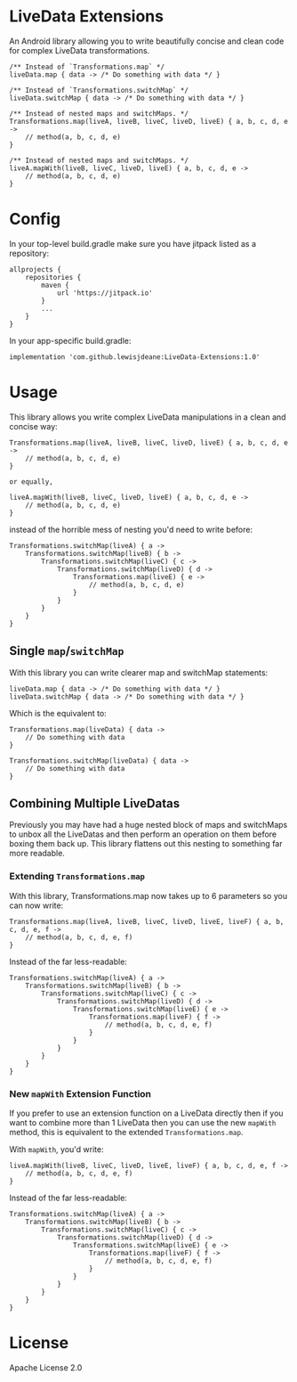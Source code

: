 # LiveData Extensions

An Android library allowing you to write beautifully concise and clean code for complex LiveData transformations.

```
/** Instead of `Transformations.map` */
liveData.map { data -> /* Do something with data */ }

/** Instead of `Transformations.switchMap` */
liveData.switchMap { data -> /* Do something with data */ }

/** Instead of nested maps and switchMaps. */
Transformations.map(liveA, liveB, liveC, liveD, liveE) { a, b, c, d, e ->
    // method(a, b, c, d, e)
}

/** Instead of nested maps and switchMaps. */
liveA.mapWith(liveB, liveC, liveD, liveE) { a, b, c, d, e ->
    // method(a, b, c, d, e)
}

```

# Config

In your top-level build.gradle make sure you have jitpack listed as a repository:

```
allprojects {
    repositories {
        maven {
            url 'https://jitpack.io'
        }
        ...
    }
}
```

In your app-specific build.gradle:

```
implementation 'com.github.lewisjdeane:LiveData-Extensions:1.0'
```

# Usage

This library allows you write complex LiveData manipulations in a clean and concise way:

```
Transformations.map(liveA, liveB, liveC, liveD, liveE) { a, b, c, d, e ->
    // method(a, b, c, d, e)
}

or equally,

liveA.mapWith(liveB, liveC, liveD, liveE) { a, b, c, d, e ->
    // method(a, b, c, d, e)
}
```

instead of the horrible mess of nesting you'd need to write before:

```
Transformations.switchMap(liveA) { a ->
    Transformations.switchMap(liveB) { b ->
        Transformations.switchMap(liveC) { c ->
            Transformations.switchMap(liveD) { d ->
                Transformations.map(liveE) { e ->
                    // method(a, b, c, d, e)
                }
            }
        }
    }
}
```

## Single `map`/`switchMap`

With this library you can write clearer map and switchMap statements:

```
liveData.map { data -> /* Do something with data */ }
liveData.switchMap { data -> /* Do something with data */ }
```

Which is the equivalent to:

```
Transformations.map(liveData) { data ->
    // Do something with data
}

Transformations.switchMap(liveData) { data ->
    // Do something with data
}
```

## Combining Multiple LiveDatas

Previously you may have had a huge nested block of maps and switchMaps to unbox all the LiveDatas and then perform an operation on them before boxing them back up. This library flattens out this nesting to something far more readable.

### Extending `Transformations.map`

With this library, Transformations.map now takes up to 6 parameters so you can now write:

```
Transformations.map(liveA, liveB, liveC, liveD, liveE, liveF) { a, b, c, d, e, f ->
    // method(a, b, c, d, e, f)
}
```

Instead of the far less-readable:

```
Transformations.switchMap(liveA) { a ->
    Transformations.switchMap(liveB) { b ->
        Transformations.switchMap(liveC) { c ->
            Transformations.switchMap(liveD) { d ->
                Transformations.switchMap(liveE) { e ->
                    Transformations.map(liveF) { f ->
                        // method(a, b, c, d, e, f)
                    }
                }
            }
        }
    }
}
```

### New `mapWith` Extension Function

If you prefer to use an extension function on a LiveData directly then if you want to combine more than 1 LiveData then you can use the new `mapWith` method, this is equivalent to the extended `Transformations.map`.

With `mapWith`, you'd write:

```
liveA.mapWith(liveB, liveC, liveD, liveE, liveF) { a, b, c, d, e, f ->
    // method(a, b, c, d, e, f)
}
```

Instead of the far less-readable:

```
Transformations.switchMap(liveA) { a ->
    Transformations.switchMap(liveB) { b ->
        Transformations.switchMap(liveC) { c ->
            Transformations.switchMap(liveD) { d ->
                Transformations.switchMap(liveE) { e ->
                    Transformations.map(liveF) { f ->
                        // method(a, b, c, d, e, f)
                    }
                }
            }
        }
    }
}
```

# License

Apache License 2.0
